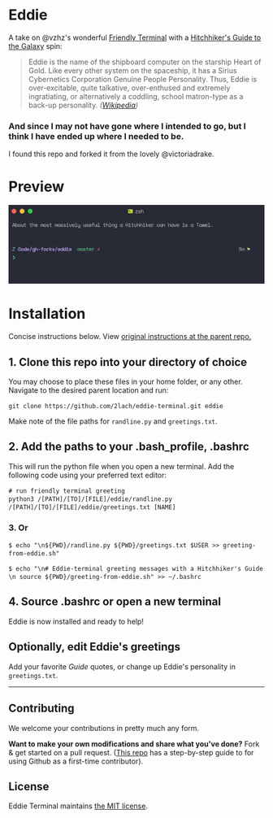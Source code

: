 # Eddie

A take on @vzhz's wonderful [Friendly Terminal](https://github.com/vzhz/friendly_terminal) with a [Hitchhiker's Guide to the Galaxy](https://en.wikipedia.org/wiki/The_Hitchhiker%27s_Guide_to_the_Galaxy) spin:

> Eddie is the name of the shipboard computer on the starship Heart of Gold. Like every other system on the spaceship, it has a Sirius Cybernetics Corporation Genuine People Personality. Thus, Eddie is over-excitable, quite talkative, over-enthused and extremely ingratiating, or alternatively a coddling, school matron-type as a back-up personality. _([Wikipedia](https://en.wikipedia.org/wiki/List_of_minor_The_Hitchhiker%27s_Guide_to_the_Galaxy_characters#Eddie))_

### And since I may not have gone where I intended to go, but I think I have ended up where I needed to be.

I found this repo and forked it from the lovely @victoriadrake.

# Preview

![Eddie's always ready to help.](https://github.com/2lach/eddie-terminal/blob/master/eddie-terminal-preview.png)

# Installation

Concise instructions below. View [original instructions at the parent repo.](https://github.com/vzhz/friendly_terminal)

## 1. Clone this repo into your directory of choice

You may choose to place these files in your home folder, or any other. Navigate to the desired parent location and run:

```
git clone https://github.com/2lach/eddie-terminal.git eddie
```

Make note of the file paths for `randline.py` and `greetings.txt`.

## 2. Add the paths to your .bash_profile, .bashrc

This will run the python file when you open a new terminal. Add the following code using your preferred text editor:

```
# run friendly terminal greeting
python3 /[PATH]/[TO]/[FILE]/eddie/randline.py /[PATH]/[TO]/[FILE]/eddie/greetings.txt [NAME]
```

### 3. Or

```
$ echo "\n${PWD}/randline.py ${PWD}/greetings.txt $USER >> greeting-from-eddie.sh"
```

```
$ echo "\n# Eddie-terminal greeting messages with a Hitchhiker's Guide \n source ${PWD}/greeting-from-eddie.sh" >> ~/.bashrc
```

## 4. Source .bashrc or open a new terminal

Eddie is now installed and ready to help!

## Optionally, edit Eddie's greetings

Add your favorite _Guide_ quotes, or change up Eddie's personality in `greetings.txt`.

---

## Contributing

We welcome your contributions in pretty much any form.

**Want to make your own modifications and share what you've done?** Fork & get started on a pull request. ([This repo](https://github.com/firstcontributions/first-contributions) has a step-by-step guide to for using Github as a first-time contributor).

## License

Eddie Terminal maintains [the MIT license](https://github.com/victoriadrake/eddie-terminal/blob/master/LICENSE.txt).

